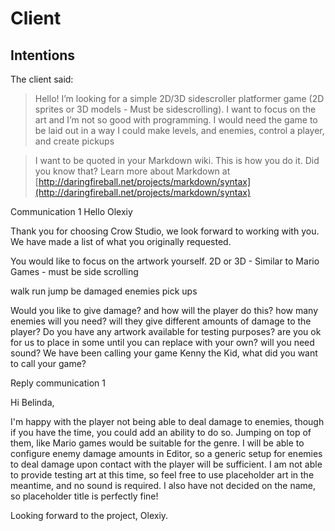 # Client

## Intentions
The client said:
>Hello! I’m looking for a simple 2D/3D sidescroller platformer game (2D sprites or 3D models - Must be sidescrolling).
>I want to focus on the art and I’m not so good with programming.
>I would need the game to be laid out in a way I could make levels, and enemies, control a player, and create pickups

> I want to be quoted in your Markdown wiki.
> This is how you do it.
> Did you know that?
> Learn more about Markdown at [http://daringfireball.net/projects/markdown/syntax](http://daringfireball.net/projects/markdown/syntax)

Communication 1
Hello Olexiy 

Thank you for choosing Crow Studio, we look forward to working with you. We have made a list of what you originally requested.

You would like to focus on the artwork yourself.
2D or 3D - Similar to Mario Games - must be side scrolling

walk 
run 
jump 
be damaged
enemies
pick ups

Would you like to give damage? and how will the player do this?
how many enemies will you need? will they give different amounts of damage to the player?
Do you have any artwork available for testing purposes? are you ok for us to place in some until you can replace with your own?
will you need sound?
We have been calling your game Kenny the Kid, what did you want to call your game?


Reply communication 1

Hi Belinda,

I'm happy with the player not being able to deal damage to enemies, though if you have the time, you could add an ability to do so. Jumping on top of them, like Mario games would be suitable for the genre.
I will be able to configure enemy damage amounts in Editor, so a generic setup for enemies to deal damage upon contact with the player will be sufficient.
I am not able to provide testing art at this time, so feel free to use placeholder art in the meantime, and no sound is required. I also have not decided on the name, so placeholder title is perfectly fine!

Looking forward to the project,
Olexiy.
